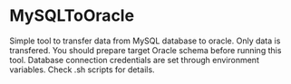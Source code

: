 # MySQLToOracle
Simple tool to transfer data from MySQL database to oracle.
Only data is transfered.
You should prepare target Oracle schema before running this tool.
Database connection credentials are set through environment variables. 
Check .sh scripts for details.
